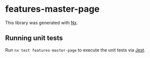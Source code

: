 # features-master-page

This library was generated with [Nx](https://nx.dev).

## Running unit tests

Run `nx test features-master-page` to execute the unit tests via [Jest](https://jestjs.io).
